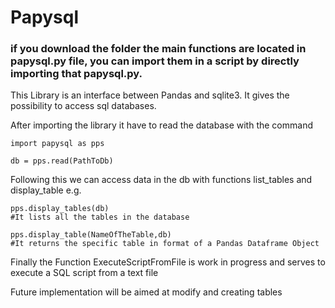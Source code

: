 # Papysql

### if you download the folder the main functions are located in papysql.py file, you can import them in a script by directly importing that papysql.py.

This Library is an interface between Pandas and sqlite3. It gives the possibility to access sql databases.

After importing the library it have to read the database with the command
```
import papysql as pps

db = pps.read(PathToDb)

```

Following this we can access data in the db with functions list_tables and display_table e.g.


```
pps.display_tables(db)
#It lists all the tables in the database

pps.display_table(NameOfTheTable,db)
#It returns the specific table in format of a Pandas Dataframe Object

```
Finally the Function ExecuteScriptFromFile is work in progress and serves to execute a SQL script from a text file

Future implementation will be aimed at modify and creating tables
